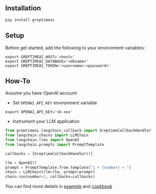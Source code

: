 ## Installation

```python
pip install greptimeai
```

## Setup

Before get started, add the following to your environment variables:

```shell
export GREPTIMEAI_HOST='<host>'
export GREPTIMEAI_DATABASE='<dbname>'
export GREPTIMEAI_TOKEN='<username>:<password>'
```

## How-To

Assume you have OpenAI account:

- Set `OPENAI_API_KEY` environment variable

```shell
export OPENAI_API_KEY='sk-xxx'
```

- Instrument your LLM application

```python
from greptimeai.langchain_callback import GreptimeCallbackHandler
from langchain.chains import LLMChain
from langchain.llms import OpenAI
from langchain.prompts import PromptTemplate

callbacks = [GreptimeCallbackHandler()]

llm = OpenAI()
prompt = PromptTemplate.from_template("1 + {number} = ")
chain = LLMChain(llm=llm, prompt=prompt)
chain.run(number=2, callbacks=callbacks)
```

You can find more details in [example](https://github.com/GreptimeTeam/greptimeai/blob/main/examples/langchain.ipynb)
and [cookbook](https://github.com/GreptimeTeam/greptimeai-cookbook/tree/main/examples/langchain)
